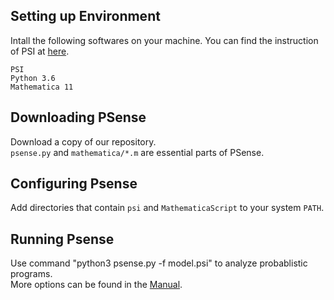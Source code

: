 
## Setting up Environment

Intall the following softwares on your machine. You can find the instruction of PSI at [here](https://github.com/eth-srl/psi).
```
PSI
Python 3.6
Mathematica 11
```

## Downloading PSense

Download a copy of our repository.  
`psense.py` and  `mathematica/*.m` are essential parts of PSense.

## Configuring Psense

Add directories that contain `psi` and `MathematicaScript` to your system `PATH`.

## Running Psense

Use command "python3 psense.py -f model.psi" to analyze probablistic programs.  
More options can be found in the [Manual](manual.html).

